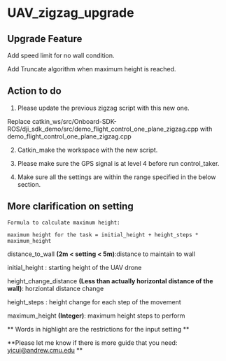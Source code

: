 # UAV_zigzag_upgrade

## Upgrade Feature
Add speed limit for no wall condition.

Add Truncate algorithm when maximum height is reached.

## Action to do

1. Please update the previous zigzag script with this new one.
  
  Replace
  catkin_ws/src/Onboard-SDK-ROS/dji_sdk_demo/src/demo_flight_control_one_plane_zigzag.cpp
  with 
  demo_flight_control_one_plane_zigzag.cpp

2. Catkin_make the workspace with the new script.

3. Please make sure the GPS signal is at level 4 before run control_taker.

4. Make sure all the settings are within the range specified in the below section.

## More clarification on setting

```Formula to calculate maximum height:```

```maximum height for the task = initial_height + height_steps * maximum_height ```

distance_to_wall **(2m < setting < 5m)**:distance to maintain to wall

initial_height : starting height of the UAV drone

height_change_distance **(Less than actually horizontal distance of the wall)**: horziontal distance change

height_steps : height change for each step of the movement

maximum_height **(Integer)**: maximum height steps to perform


** Words in highlight are the restrictions for the input setting **


**Please let me know if there is more guide that you need: yicui@andrew.cmu.edu **
